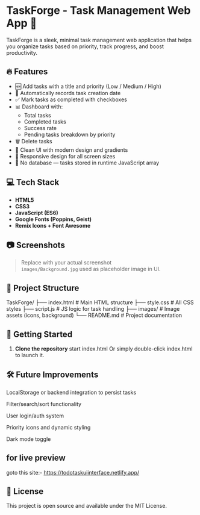 # TaskForge - Task Management Web App 📝

TaskForge is a sleek, minimal task management web application that helps you organize tasks based on priority, track progress, and boost productivity.

## 🔥 Features

- 🆕 Add tasks with a title and priority (Low / Medium / High)
- 📅 Automatically records task creation date
- ✅ Mark tasks as completed with checkboxes
- 📊 Dashboard with:
  - Total tasks
  - Completed tasks
  - Success rate
  - Pending tasks breakdown by priority
- 🗑️ Delete tasks
- 🎨 Clean UI with modern design and gradients
- 📱 Responsive design for all screen sizes
- 🧠 No database — tasks stored in runtime JavaScript array

## 💻 Tech Stack

- **HTML5**
- **CSS3**
- **JavaScript (ES6)**
- **Google Fonts (Poppins, Geist)**
- **Remix Icons + Font Awesome**

## 📷 Screenshots

> Replace with your actual screenshot  
`images/Background.jpg` used as placeholder image in UI.

## 📂 Project Structure

TaskForge/
├── index.html # Main HTML structure
├── style.css # All CSS styles
├── script.js # JS logic for task handling
├── images/ # Image assets (icons, background)
└── README.md # Project documentation


## 🚀 Getting Started

1. **Clone the repository**
start index.html
Or simply double-click index.html to launch it.

## 🛠️ Future Improvements
LocalStorage or backend integration to persist tasks

Filter/search/sort functionality

User login/auth system

Priority icons and dynamic styling

Dark mode toggle

## for live preview
goto this site:-
https://todotaskuiinterface.netlify.app/


## 📄 License
This project is open source and available under the MIT License.